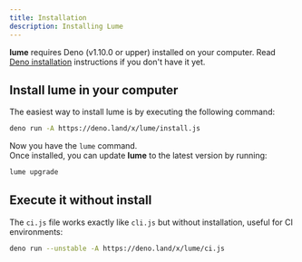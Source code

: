 ```yaml
---
title: Installation
description: Installing Lume
---
```


**lume** requires Deno (v1.10.0 or upper) installed on your computer. Read
[Deno installation](https://deno.land/#installation) instructions if you don't
have it yet.

## Install lume in your computer

The easiest way to install lume is by executing the following command:

```sh
deno run -A https://deno.land/x/lume/install.js
```

Now you have the `lume` command.\
Once installed, you can update **lume** to the latest version by running:

```sh
lume upgrade
```

## Execute it without install

The `ci.js` file works exactly like `cli.js` but without installation, useful
for CI environments:

```sh
deno run --unstable -A https://deno.land/x/lume/ci.js
```

